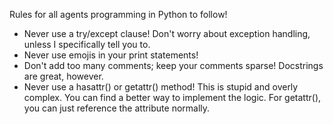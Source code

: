 Rules for all agents programming in Python to follow!

- Never use a try/except clause! Don't worry about exception handling, unless I specifically tell you to.
- Never use emojis in your print statements!
- Don't add too many comments; keep your comments sparse! Docstrings are great, however.
- Never use a hasattr() or getattr() method! This is stupid and overly complex. You can find a better way to implement the logic. For getattr(), you can just reference the attribute normally.
